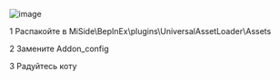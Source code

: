 ![image](https://github.com/user-attachments/assets/6d609d32-769c-44bb-a006-f7fc6baab805)


1 Распакойте в MiSide\BepInEx\plugins\UniversalAssetLoader\Assets

2 Замените Addon_config

3 Радуйтесь коту

